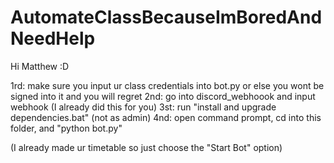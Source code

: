 # AutomateClassBecauseImBoredAndNeedHelp
Hi Matthew :D

1rd: make sure you input ur class credentials into bot.py or else you wont be signed into it and you will regret
2nd: go into discord_webhoook and input webhook (I already did this for you)
3st: run "install and upgrade dependencies.bat" (not as admin)
4nd: open command prompt, cd into this folder, and "python bot.py"

(I already made ur timetable so just choose the "Start Bot" option)
